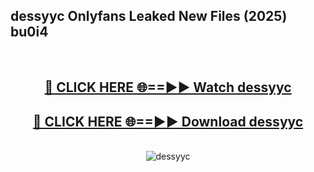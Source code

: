 <h2>dessyyc Onlyfans Leaked New Files (2025) bu0i4</h2>
<br>
<div align="center">
<h2><a href="https://mediafiles.top/dessyyc&ref=git" rel="nofollow">🔴 CLICK HERE 🌐==►► Watch dessyyc</a></h2>
<h2><a href="https://mediafiles.top/dessyyc&ref=git" rel="nofollow">🔴 CLICK HERE 🌐==►► Download dessyyc</a></h2>
<br>
<a href="https://mediafiles.top/dessyyc&ref=git" rel="nofollow" data-target="animated-image.originalLink"><img src="https://i.ibb.co.com/xMMVF88/686577567.gif" alt="dessyyc" style="max-width: 100%; display: inline-block;" data-target="animated-image.originalImage"></a>
</div>
<br>
<br>